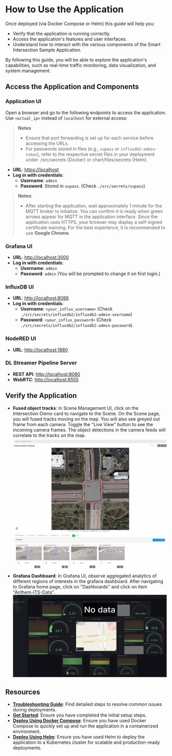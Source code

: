 # How to Use the Application

Once deployed (via Docker Compose or Helm) this guide will help you:
- Verify that the application is running correctly.
- Access the application's features and user interfaces.
- Understand how to interact with the various components of the Smart Intersection Sample Application.

By following this guide, you will be able to explore the application's capabilities, such as real-time traffic monitoring, data visualization, and system management.

## **Access the Application and Components** ##

### **Application UI** ###

Open a browser and go to the following endpoints to access the application. Use `<actual_ip>` instead of `localhost` for external access:

> **Notes**
> - Ensure that port forwarding is set up for each service before accessing the URLs.
> - For passwords stored in files (e.g., `supass` or `influxdb2-admin-token`), refer to the respective secret files in your deployment under ./src/secrets (Docker) or chart/files/secrets (Helm).


- **URL**: [https://localhost](https://localhost)
- **Log in with credentials**:
    - **Username**: `admin`
    - **Password**: Stored in `supass`. (Check `./src/secrets/supass`)

> **Notes**:
> - After starting the application, wait approximately 1 minute for the MQTT broker to initialize. You can confirm it is ready when green arrows appear for MQTT in the application interface. Since the application uses HTTPS, your browser may display a self-signed certificate warning. For the best experience, it is recommended to use **Google Chrome**.

### **Grafana UI** ###
- **URL**: [http://localhost:3000](http://localhost:3000)
- **Log in with credentials**:
    - **Username**: `admin`
    - **Password**: `admin` (You will be prompted to change it on first login.)

### **InfluxDB UI** ###
- **URL**: [http://localhost:8086](http://localhost:8086)
- **Log in with credentials**:
    - **Username**: `<your_influx_username>` (Check `./src/secrets/influxdb2/influxdb2-admin-username`)
    - **Password**: `<your_influx_password>` (Check `./src/secrets/influxdb2/influxdb2-admin-password`).

### **NodeRED UI** ###
- **URL**: [http://localhost:1880](http://localhost:1880)

### **DL Streamer Pipeline Server** ###
- **REST API**: [http://localhost:8080](http://localhost:8080)
- **WebRTC**: [http://localhost:8555](http://localhost:8555)

## Verify the Application

- **Fused object tracks**: In Scene Management UI, click on the Intersection-Demo card to navigate to the Scene. On the Scene page, you will fused tracks moving on the map. You will also see greyed out frame from each camera. Toggle the "Live View" button to see the incoming camera frames. The object detections in the camera feeds will correlate to the tracks on the map.
      ![Intersection Scene Homepage](_images/scenescape.png)
- **Grafana Dashboard**: In Grafana UI, observe aggregated analytics of different regions of interests in the grafana dashboard. After navigating to Grafana home page, click on "Dashboards" and click on item "Anthem-ITS-Data".
      ![Intersection Grafana Dashboard](_images/grafana.png)

## Resources

- **[Troubleshooting Guide](./support.md)**: Find detailed steps to resolve common issues during deployments.
- **[Get Started](./get-started.md)**: Ensure you have completed the initial setup steps.
- **[Deploy Using Docker Compose](./how-to-deploy-docker.md)**: Ensure you have used Docker Compose to quickly set up and run the application in a containerized environment.
- **[Deploy Using Helm](./how-to-deploy-helm.md)**: Ensure you have used Helm to deploy the application to a Kubernetes cluster for scalable and production-ready deployments.

